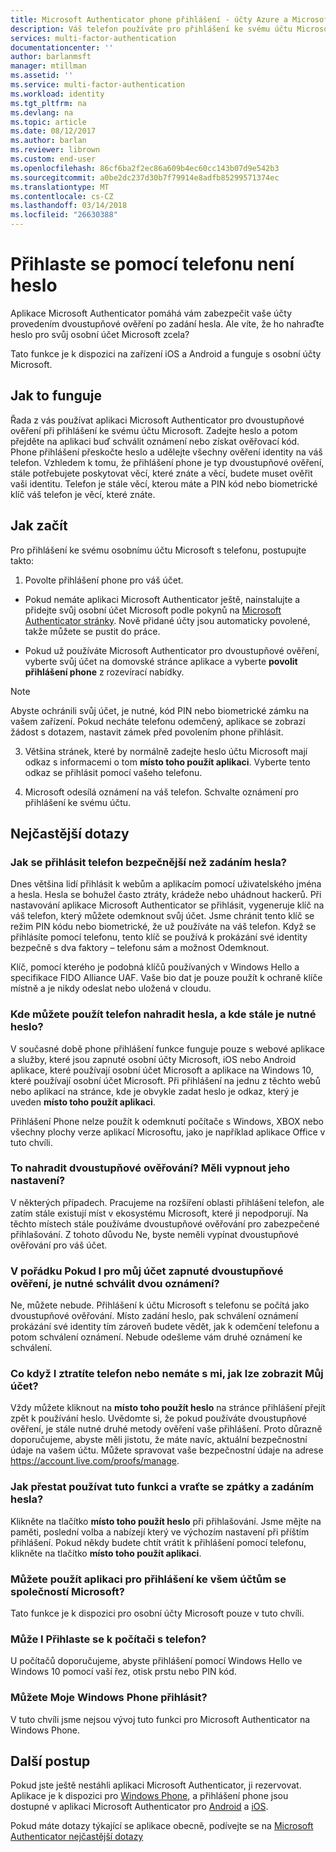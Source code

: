 ```yaml
---
title: Microsoft Authenticator phone přihlášení - účty Azure a Microsoft | Microsoft Docs
description: Váš telefon používáte pro přihlášení ke svému účtu Microsoft místo zadávání hesla. Tento článek obsahuje nejčastější dotazy k odpovědi na tuto funkci.
services: multi-factor-authentication
documentationcenter: ''
author: barlanmsft
manager: mtillman
ms.assetid: ''
ms.service: multi-factor-authentication
ms.workload: identity
ms.tgt_pltfrm: na
ms.devlang: na
ms.topic: article
ms.date: 08/12/2017
ms.author: barlan
ms.reviewer: librown
ms.custom: end-user
ms.openlocfilehash: 86cf6ba2f2ec86a609b4ec60cc143b07d9e542b3
ms.sourcegitcommit: a0be2dc237d30b7f79914e8adfb85299571374ec
ms.translationtype: MT
ms.contentlocale: cs-CZ
ms.lasthandoff: 03/14/2018
ms.locfileid: "26630388"
---
```

# <a name="sign-in-with-your-phone-not-your-password"></a>Přihlaste se pomocí telefonu není heslo

Aplikace Microsoft Authenticator pomáhá vám zabezpečit vaše účty provedením dvoustupňové ověření po zadání hesla. Ale víte, že ho nahraďte heslo pro svůj osobní účet Microsoft zcela?

Tato funkce je k dispozici na zařízení iOS a Android a funguje s osobní účty Microsoft.

## <a name="how-it-works"></a>Jak to funguje

Řada z vás používat aplikaci Microsoft Authenticator pro dvoustupňové ověření při přihlášení ke svému účtu Microsoft. Zadejte heslo a potom přejděte na aplikaci buď schválit oznámení nebo získat ověřovací kód. Phone přihlášení přeskočte heslo a udělejte všechny ověření identity na váš telefon. Vzhledem k tomu, že přihlášení phone je typ dvoustupňové ověření, stále potřebujete poskytovat věcí, které znáte a věcí, budete muset ověřit vaši identitu. Telefon je stále věcí, kterou máte a PIN kód nebo biometrické klíč váš telefon je věcí, které znáte.

## <a name="how-to-get-started"></a>Jak začít

Pro přihlášení ke svému osobnímu účtu Microsoft s telefonu, postupujte takto:

1. Povolte přihlášení phone pro váš účet.

  - Pokud nemáte aplikaci Microsoft Authenticator ještě, nainstalujte a přidejte svůj osobní účet Microsoft podle pokynů na [Microsoft Authenticator stránky](microsoft-authenticator-app-how-to.md). Nově přidané účty jsou automaticky povolené, takže můžete se pustit do práce.

  - Pokud už používáte Microsoft Authenticator pro dvoustupňové ověření, vyberte svůj účet na domovské stránce aplikace a vyberte **povolit přihlášení phone** z rozevírací nabídky.

  >[!NOTE]
  >Abyste ochránili svůj účet, je nutné, kód PIN nebo biometrické zámku na vašem zařízení. Pokud necháte telefonu odemčený, aplikace se zobrazí žádost s dotazem, nastavit zámek před povolením phone přihlásit.

3. Většina stránek, které by normálně zadejte heslo účtu Microsoft mají odkaz s informacemi o tom **místo toho použít aplikaci**. Vyberte tento odkaz se přihlásit pomocí vašeho telefonu.

4. Microsoft odesílá oznámení na váš telefon. Schvalte oznámení pro přihlášení ke svému účtu.   

## <a name="faq"></a>Nejčastější dotazy

### <a name="how-is-signing-in-with-my-phone-more-secure-than-typing-a-password"></a>Jak se přihlásit telefon bezpečnější než zadáním hesla?  

Dnes většina lidí přihlásit k webům a aplikacím pomocí uživatelského jména a hesla.  Hesla se bohužel často ztráty, krádeže nebo uhádnout hackerů. Při nastavování aplikace Microsoft Authenticator se přihlásit, vygeneruje klíč na váš telefon, který můžete odemknout svůj účet. Jsme chránit tento klíč se režim PIN kódu nebo biometrické, že už používáte na váš telefon.  Když se přihlásíte pomocí telefonu, tento klíč se používá k prokázání své identity bezpečně s dva faktory – telefonu sám a možnost Odemknout. 

Klíč, pomocí kterého je podobná klíčů používaných v Windows Hello a specifikace FIDO Alliance UAF. Vaše bio dat je pouze použít k ochraně klíče místně a je nikdy odeslat nebo uložená v cloudu. 
 
### <a name="where-can-i-use-my-phone-to-replace-my-password-and-where-would-i-still-need-the-password"></a>Kde můžete použít telefon nahradit hesla, a kde stále je nutné heslo?  

V současné době phone přihlášení funkce funguje pouze s webové aplikace a služby, které jsou zapnuté osobní účty Microsoft, iOS nebo Android aplikace, které používají osobní účet Microsoft a aplikace na Windows 10, které používají osobní účet Microsoft. Při přihlášení na jednu z těchto webů nebo aplikací na stránce, kde je obvykle zadat heslo je odkaz, který je uveden **místo toho použít aplikaci**. 

Přihlášení Phone nelze použít k odemknutí počítače s Windows, XBOX nebo všechny plochy verze aplikací Microsoftu, jako je například aplikace Office v tuto chvíli.
 
### <a name="does-this-replace-two-step-verification-should-i-turn-it-off"></a>To nahradit dvoustupňové ověřování? Měli vypnout jeho nastavení?   

V některých případech. Pracujeme na rozšíření oblasti přihlášení telefon, ale zatím stále existují míst v ekosystému Microsoft, které ji nepodporují. Na těchto místech stále používáme dvoustupňové ověřování pro zabezpečené přihlašování. Z tohoto důvodu Ne, byste neměli vypínat dvoustupňové ověřování pro váš účet.
 
### <a name="okay-if-i-keep-two-step-verification-turned-on-for-my-account-do-i-have-to-approve-two-notifications"></a>V pořádku Pokud I pro můj účet zapnuté dvoustupňové ověření, je nutné schválit dvou oznámení?

Ne, můžete nebude. Přihlášení k účtu Microsoft s telefonu se počítá jako dvoustupňové ověřování. Místo zadání heslo, pak schválení oznámení prokázání své identity tím zároveň budete vědět, jak k odemčení telefonu a potom schválení oznámení. Nebude odešleme vám druhé oznámení ke schválení.

### <a name="what-if-i-lose-my-phone-or-dont-have-it-with-me-how-can-i-access-my-account"></a>Co když I ztratíte telefon nebo nemáte s mi, jak lze zobrazit Můj účet?  

Vždy můžete kliknout na **místo toho použít heslo** na stránce přihlášení přejít zpět k používání heslo. Uvědomte si, že pokud používáte dvoustupňové ověření, je stále nutné druhé metody ověření vaše přihlášení. Proto důrazně doporučujeme, abyste měli jistotu, že máte navíc, aktuální bezpečnostní údaje na vašem účtu. Můžete spravovat vaše bezpečnostní údaje na adrese https://account.live.com/proofs/manage.
 
### <a name="how-do-i-stop-using-this-feature-and-go-back-to-entering-my-password"></a>Jak přestat používat tuto funkci a vraťte se zpátky a zadáním hesla?

Klikněte na tlačítko **místo toho použít heslo** při přihlašování. Jsme mějte na paměti, poslední volba a nabízejí který ve výchozím nastavení při příštím přihlášení. Pokud někdy budete chtít vrátit k přihlášení pomocí telefonu, klikněte na tlačítko **místo toho použít aplikaci**. 
 
### <a name="can-i-use-the-app-to-sign-in-to-all-my-accounts-with-microsoft"></a>Můžete použít aplikaci pro přihlášení ke všem účtům se společností Microsoft?   
Tato funkce je k dispozici pro osobní účty Microsoft pouze v tuto chvíli. 
 
### <a name="can-i-sign-into-my-pc-with-my-phone"></a>Může I Přihlaste se k počítači s telefon?  
U počítačů doporučujeme, abyste přihlášení pomocí Windows Hello ve Windows 10 pomocí vaší řez, otisk prstu nebo PIN kód.   
 
### <a name="can-i-sign-in-with-my-windows-phone"></a>Můžete Moje Windows Phone přihlásit?  
V tuto chvíli jsme nejsou vývoj tuto funkci pro Microsoft Authenticator na Windows Phone. 

## <a name="next-steps"></a>Další postup
Pokud jste ještě nestáhli aplikaci Microsoft Authenticator, ji rezervovat. Aplikace je k dispozici pro [Windows Phone](http://go.microsoft.com/fwlink/?Linkid=825071), a přihlášení phone jsou dostupné v aplikaci Microsoft Authenticator pro [Android](http://go.microsoft.com/fwlink/?Linkid=825072) a [iOS](http://go.microsoft.com/fwlink/?Linkid=825073).

Pokud máte dotazy týkající se aplikace obecně, podívejte se na [Microsoft Authenticator nejčastější dotazy](microsoft-authenticator-app-faq.md)
